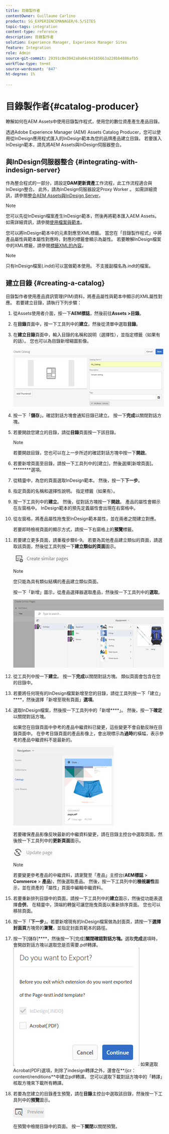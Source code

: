 ```yaml
---
title: 目錄製作者
contentOwner: Guillaume Carlino
products: SG_EXPERIENCEMANAGER/6.5/SITES
topic-tags: integration
content-type: reference
description: 目錄製作者
solution: Experience Manager, Experience Manager Sites
feature: Integration
role: Admin
source-git-commit: 29391c8e3042a8a04c64165663a228bb4886afb5
workflow-type: tm+mt
source-wordcount: '847'
ht-degree: 1%

---
```


# 目錄製作者{#catalog-producer}

瞭解如何在AEM Assets中使用目錄製作程式，使用您的數位資產產生產品目錄。

透過Adobe Experience Manager (AEM) Assets Catalog Producer，您可以使用從InDesign應用程式匯入的InDesign範本為您的品牌產品建立目錄。 若要匯入InDesign範本，請先將AEM Assets與InDesign伺服器整合。

## 與InDesign伺服器整合 {#integrating-with-indesign-server}

作為整合程式的一部分，請設定&#x200B;**DAM更新資產**&#x200B;工作流程，此工作流程適合與InDesign整合。 此外，請為InDesign伺服器設定Proxy Worker 。 如需詳細資訊，請參閱[整合AEM Assets與InDesign Server](/help/assets/indesign.md)。

>[!NOTE]
>
>您可以先從InDesign檔案產生InDesign範本，然後再將範本匯入AEM Assets。 如需詳細資訊，請參閱[使用檔案與範本](https://helpx.adobe.com/indesign/using/files-templates.html)。
>
>您可以將InDesign範本中的元素對應至XML標籤。 當您在「目錄製作程式」中將產品屬性與範本屬性對應時，對應的標籤會顯示為屬性。 若要瞭解InDesign檔案中的XML標籤，請參閱[標籤XML的內容](https://helpx.adobe.com/indesign/using/tagging-content-xml.html)。

>[!NOTE]
>
>只有InDesign檔案(.indd)可以當做範本使用。 不支援副檔名為.indt的檔案。

## 建立目錄 {#creating-a-catalog}

目錄製作者使用產品資訊管理(PIM)資料，將產品屬性與範本中顯示的XML屬性對應。 若要建立目錄，請執行下列步驟：

1. 從Assets使用者介面，按一下&#x200B;**AEM標誌**，然後前往&#x200B;**Assets >目錄**。
1. 在&#x200B;**目錄**&#x200B;頁面中，按一下工具列中的&#x200B;**建立**，然後從清單中選取&#x200B;**目錄**。
1. 在&#x200B;**建立目錄**&#x200B;頁面中，輸入目錄的名稱和說明（選擇性），並指定標籤（如果有的話）。 您也可以為目錄新增縮圖影像。

   ![create_catalog](assets/create_catalog.png)

1. 按一下「**儲存**」。確認對話方塊會通知目錄已建立。 按一下&#x200B;**完成**&#x200B;以關閉對話方塊。
1. 若要開啟您建立的目錄，請從&#x200B;**目錄**&#x200B;頁面按一下該目錄。

   >[!NOTE]
   >
   >若要開啟目錄，您也可以在上一步所述的確認對話方塊中按一下&#x200B;**開啟**。

1. 若要新增頁面至目錄，請按一下工具列中的[建立]，然後選擇[新增頁面]。********&#x200B;選項。
1. 從精靈中，為您的頁面選取InDesign範本。 然後，按一下&#x200B;**下一步**。
1. 指定頁面的名稱和選擇性說明。 指定標籤（如果有）。
1. 按一下工具列中的&#x200B;**建立**。 然後，從對話方塊按一下&#x200B;**開啟**。 產品的屬性會顯示在左窗格中。 InDesign範本的預先定義屬性會出現在右窗格中。
1. 從左窗格，將產品屬性拖曳至InDesign範本屬性，並在兩者之間建立對應。

   若要即時檢視頁面的顯示方式，請按一下右窗格上的&#x200B;**預覽**&#x200B;標籤。

1. 若要建立更多頁面，請重複步驟6-9。 若要為其他產品建立類似的頁面，請選取該頁面，然後從工具列按一下&#x200B;**建立類似的頁面**&#x200B;圖示。

   ![create_similar_pages](assets/create_similar_pages.png)

   >[!NOTE]
   >
   >您只能為具有類似結構的產品建立類似頁面。

   按一下「新增」圖示，從產品選擇器選取產品，然後按一下工具列中的&#x200B;**選取**。

   ![select_product](assets/select_product.png)

1. 從工具列中按一下&#x200B;**建立**。 按一下&#x200B;**完成**&#x200B;以關閉對話方塊。 類似頁面會包含在您的目錄中。
1. 若要將任何現有的InDesign檔案新增至您的目錄，請從工具列按一下「建立」****，然後選擇「新增至現有頁面」**選項**。
1. 選取InDesign檔案，然後按一下工具列中的「新增&#x200B;****」。 然後，按一下&#x200B;**確定**&#x200B;以關閉對話方塊。

   如果您在目錄頁面中參考的產品中繼資料已變更，這些變更不會自動反映在目錄頁面中。 在參考目錄頁面的產品影像上，會出現標示為&#x200B;**過時**&#x200B;的橫幅，表示參考的產品中繼資料不是最新的。

   ![chlimage_1-117](assets/chlimage_1-117a.png)

   若要確保產品影像反映最新的中繼資料變更，請在目錄主控台中選取頁面，然後按一下工具列中的&#x200B;**更新頁面**&#x200B;圖示。

   ![chlimage_1-118](assets/chlimage_1-118a.png)

   >[!NOTE]
   >
   >若要變更參考產品的中繼資料，請瀏覽至「產品」主控台(**AEM標誌** > **Commerce** > **產品**)，然後選取產品。 然後，按一下工具列中的&#x200B;**檢視屬性**&#x200B;圖示，並在資產的「屬性」頁面中編輯中繼資料。

1. 若要重新排列目錄中的頁面，請按一下工具列中的&#x200B;**建立**&#x200B;圖示，然後從功能表選擇&#x200B;**合併**。 在精靈中，頂端的轉盤可讓您拖曳頁面以重新排序頁面。 您也可以移除頁面。

1. 按一下「**下一步**」。若要新增現有的InDesign檔案做為封面頁，請按一下&#x200B;**選擇封面頁**&#x200B;方塊旁的&#x200B;**瀏覽**，並指定封面頁範本的路徑。
1. 按一下[儲存]****，然後按一下[完成]**關閉確認對話方塊。**&#x200B;選取&#x200B;**完成**選項時，會開啟對話方塊以選取您是否需要.pdf轉譯。
   ![匯出至pdf](assets/CatalogPDF.png)
如果選取Acrobat(PDF)選項，則除了indesign轉譯之外，還會在**/jcr：content/renditions**&#x200B;中建立pdf轉譯。 您可以選取下載對話方塊中的「轉譯」核取方塊來下載所有轉譯。

1. 若要為您建立的目錄產生預覽，請在&#x200B;**目錄**&#x200B;主控台中選取該目錄，然後按一下工具列中的&#x200B;**預覽**&#x200B;圖示。

   ![chlimage_1-119](assets/chlimage_1-119a.png)

   在預覽中檢閱目錄中的頁面。 按一下&#x200B;**關閉**&#x200B;以關閉預覽。
